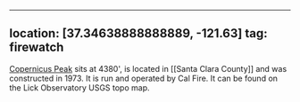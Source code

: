 
---
location: [37.34638888888889, -121.63]
tag: firewatch
---

[Copernicus Peak](http://www.peakbagging.com/CALookoutPhotos/Copernicus.html) sits at 4380', is located in [[Santa Clara County]] and was constructed in 1973. It is run and operated by Cal Fire. It can be found on the Lick Observatory USGS topo map.
